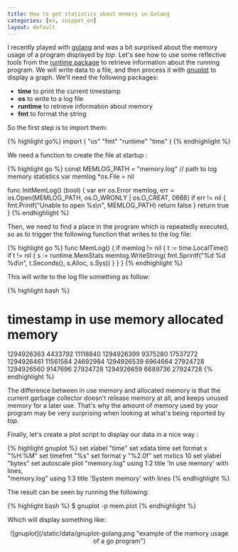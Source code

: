 ```yaml
---
title: How to get statistics about memory in Golang
categories: [en, snippet_en]
layout: default
---
```


I recently played with [golang](http://golang.org/) and was a bit surprised
about the memory usage of a program displayed by _top_. Let's see how to use
some reflective tools from the [runtime package](http://golang.org/pkg/runtime/)
to retrieve information about the running program. We will write data to a
file, and then process it with [gnuplot](http://www.gnuplot.info/) to
display a graph. We'll need the following packages:
* __time__ to print the current timestamp
* __os__ to write to a log file
* __runtime__ to retrieve information about memory
* __fmt__ to format the string

So the first step is to import them:

{% highlight go%}
import (
	"os"
	"fmt"
	"runtime"
	"time"
)
{% endhighlight %}

We need a function to create the file at startup :

{% highlight go %}
const MEMLOG_PATH = "memory.log"     // path to log memory statistics
var memlog *os.File = nil

func InitMemLog() (bool) {
	var err os.Error
	memlog, err = os.Open(MEMLOG_PATH, os.O_WRONLY | os.O_CREAT, 0666)
	if err != nil {
		fmt.Printf("Unable to open %s\n", MEMLOG_PATH)
		return false
	}
	return true
}
{% endhighlight %}

Then, we need to find a place in the program which is repeatedly executed,
so as to trigger the following function that writes to the log file:

{% highlight go %}
func MemLog() {
	if memlog != nil {
		t := time.LocalTime()
		if t != nil {
			s := runtime.MemStats
			memlog.WriteString(
				fmt.Sprintf("%d %d %d\n", t.Seconds(), s.Alloc, s.Sys))
		}
	}
}
{% endhighlight %}

This will write to the log file something as follow:

{% highlight bash %}
# timestamp     in use memory   allocated memory
1294926363      4433792         11118840
1294926399      9375280         17537272
1294926461      11561584        24692984
1294926539      6964664         27924728
1294926560      9147696         27924728
1294926659      6689736         27924728
{% endhighlight %}

The difference between in use memory and allocated memory is that the current
garbage collector doesn't release memory at all, and keeps unused memory for
a later use. That's why the amount of memory used by your program may be very
surprising when looking at what's being reported by _top_.

Finally, let's create a plot script to display our data in a nice way :

{% highlight gnuplot %}
set xlabel "time"
set xdata time
set format x "%H:%M"
set timefmt "%s"
set format y "%2.0f"
set mxtics 10
set ylabel "bytes"
set autoscale
plot  "memory.log" using 1:2 title 'In use memory' with lines, \
      "memory.log" using 1:3 title 'System memory' with lines
{% endhighlight %}

The result can be seen by running the following:

{% highlight bash %}
$ gnuplot -p mem.plot
{% endhighlight %}

Which will display something like:

<center markdown="1">
        ![gnuplot](/static/data/gnuplot-golang.png "example of the memory usage of a go program")
</center>
